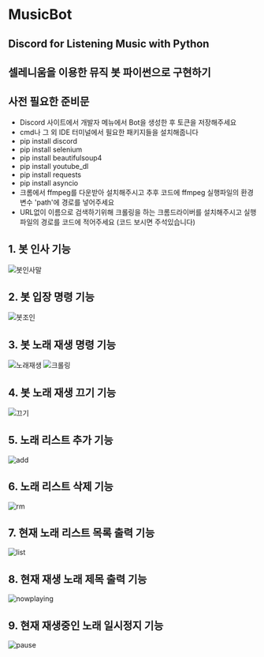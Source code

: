 # MusicBot
## Discord for Listening Music with Python

## 셀레니움을 이용한 뮤직 봇  파이썬으로 구현하기

## 사전 필요한 준비문
- Discord 사이트에서 개발자 메뉴에서 Bot을 생성한 후 토큰을 저장해주세요
- cmd나 그 외 IDE 터미널에서 필요한 패키지들을 설치해줍니다
- pip install discord
- pip install selenium
- pip install beautifulsoup4
- pip install youtube_dl
- pip install requests
- pip install asyncio
- 크롬에서 ffmpeg를 다운받아 설치해주시고 추후 코드에 ffmpeg 실행파일의 환경 변수 'path'에 경로를  넣어주세요 
- URL없이 이름으로 검색하기위해 크롤링을 하는 크롬드라이버를 설치해주시고 실행파일의 경로를 코드에 적어주세요 (코드 보시면 주석있습니다)

## 1. 봇 인사 기능
![봇인사말](https://user-images.githubusercontent.com/49589578/118580813-7db21900-b7cb-11eb-8983-51c72c64af55.JPG)

## 2. 봇 입장 명령 기능
![봇조인](https://user-images.githubusercontent.com/49589578/118580814-7ee34600-b7cb-11eb-8ce4-7b12db5af077.JPG)

## 3. 봇 노래 재생 명령 기능
![노래재생](https://user-images.githubusercontent.com/49589578/118580815-7ee34600-b7cb-11eb-9ffa-6ebeaca28980.JPG)
![크롤링](https://user-images.githubusercontent.com/49589578/118581523-bef6f880-b7cc-11eb-8d16-8421e467c088.JPG)

## 4. 봇 노래 재생 끄기 기능
![끄기](https://user-images.githubusercontent.com/49589578/118585371-b81fb400-b7d3-11eb-8279-ad7136ff6de7.JPG)

## 5. 노래 리스트 추가 기능
![add](https://user-images.githubusercontent.com/49589578/118585364-b655f080-b7d3-11eb-814b-3e20edbece94.JPG)

## 6. 노래 리스트 삭제 기능
![rm](https://user-images.githubusercontent.com/49589578/118585367-b6ee8700-b7d3-11eb-9a4a-d28ad4f522ad.JPG)

## 7. 현재 노래 리스트 목록 출력 기능
![list](https://user-images.githubusercontent.com/49589578/118585366-b655f080-b7d3-11eb-91bc-4445ad233927.JPG)

## 8. 현재 재생 노래 제목 출력 기능
![nowplaying](https://user-images.githubusercontent.com/49589578/118585369-b7871d80-b7d3-11eb-9cdb-988c810a7991.JPG)

## 9. 현재 재생중인 노래 일시정지 기능
![pause](https://user-images.githubusercontent.com/49589578/118585361-b5bd5a00-b7d3-11eb-94dd-15b506064c78.JPG)
